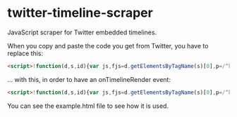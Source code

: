 twitter-timeline-scraper
========================

JavaScript scraper for Twitter embedded timelines.

When you copy and paste the code you get from Twitter, you have to replace this:
```html
<script>!function(d,s,id){var js,fjs=d.getElementsByTagName(s)[0],p=/^http:/.test(d.location)?'http':'https';if(!d.getElementById(id)){js=d.createElement(s);js.id=id;js.src=p+"://platform.twitter.com/widgets.js";fjs.parentNode.insertBefore(js,fjs);}}(document,"script","twitter-wjs");</script>

```
... with this, in order to have an onTimelineRender event:
```html
<script>!function(d,s,id){var js,fjs=d.getElementsByTagName(s)[0],p=/^http:/.test(d.location)?'http':'https';if(!d.getElementById(id)){js=d.createElement(s);js.id=id;js.src=p+"://platform.twitter.com/widgets.js";js.setAttribute('onload', "twttr.events.bind('rendered',function(e) {Timeline.onLoad(e)});");fjs.parentNode.insertBefore(js,fjs);}}(document,"script","twitter-wjs");</script>

```

You can see the example.html file to see how it is used.